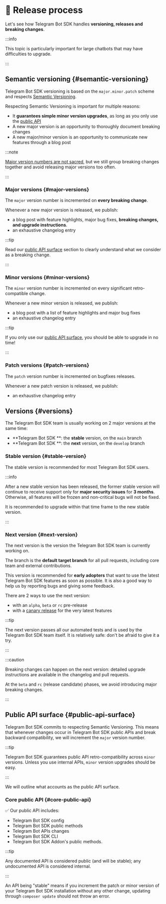 # 🚀 Release process

Let's see how Telegram Bot SDK handles **versioning, releases and breaking changes**.

:::info

This topic is particularly important for large chatbots that may have difficulties to upgrade.

:::

## Semantic versioning {#semantic-versioning}

Telegram Bot SDK versioning is based on the `major.minor.patch` scheme and respects [Semantic Versioning](https://semver.org/).

Respecting Semantic Versioning is important for multiple reasons:

- It **guarantees simple minor version upgrades**, as long as you only use the [public API](/community/release-process#public-api-surface)
- A new major version is an opportunity to thoroughly document breaking changes
- A new major/minor version is an opportunity to communicate new features through a blog post

:::note

[Major version numbers are not sacred](https://tom.preston-werner.com/2022/05/23/major-version-numbers-are-not-sacred.html), but we still group breaking changes together and avoid releasing major versions too often.

:::

### Major versions {#major-versions}

The `major` version number is incremented on **every breaking change**.

Whenever a new major version is released, we publish:

- a blog post with feature highlights, major bug fixes, **breaking changes, and upgrade instructions**.
- an exhaustive changelog entry

:::tip

Read our [public API surface](#public-api-surface) section to clearly understand what we consider as a breaking change.

:::

### Minor versions {#minor-versions}

The `minor` version number is incremented on every significant retro-compatible change.

Whenever a new minor version is released, we publish:

- a blog post with a list of feature highlights and major bug fixes
- an exhaustive changelog entry

:::tip

If you only use our [public API surface](##public-api-surface), you should be able to upgrade in no time!

:::

### Patch versions {#patch-versions}

The `patch` version number is incremented on bugfixes releases.

Whenever a new patch version is released, we publish:

- an exhaustive changelog entry

## Versions {#versions}

The Telegram Bot SDK team is usually working on 2 major versions at the same time:

- **Telegram Bot SDK **: the **stable** version, on the `main` branch
- **Telegram Bot SDK **: the **next** version, on the `develop` branch

### Stable version {#stable-version}

The stable version is recommended for most Telegram Bot SDK users.

:::info

After a new stable version has been released, the former stable version will continue to receive support only for **major security issues** for **3 months**. Otherwise, all features will be frozen and non-critical bugs will not be fixed.

It is recommended to upgrade within that time frame to the new stable version.

:::

### Next version {#next-version}

The next version is the version the Telegram Bot SDK team is currently working on.

The branch is the **default target branch** for all pull requests, including core team and external contributions.

This version is recommended for **early adopters** that want to use the latest Telegram Bot SDK features as soon as possible. It is also a good way to help us by reporting bugs and giving some feedback.

There are 2 ways to use the next version:

- with an `alpha`, `beta` or `rc` pre-release
- with a [canary release](./6-canary.md) for the very latest features

:::tip

The next version passes all our automated tests and is used by the Telegram Bot SDK team itself. It is relatively safe: don't be afraid to give it a try.

:::

:::caution

Breaking changes can happen on the next version: detailed upgrade instructions are available in the changelog and pull requests.

At the `beta` and `rc` (release candidate) phases, we avoid introducing major breaking changes.

:::

## Public API surface {#public-api-surface}

Telegram Bot SDK commits to respecting Semantic Versioning. This means that whenever changes occur in Telegram Bot SDK public APIs and break backward compatibility, we will increment the `major` version number.

:::tip

Telegram Bot SDK guarantees public API retro-compatibility across `minor` versions. Unless you use internal APIs, `minor` version upgrades should be easy.

:::

We will outline what accounts as the public API surface.

### Core public API {#core-public-api}

✅ Our public API includes:

- Telegram Bot SDK config
- Telegram Bot SDK public methods
- Telegram Bot APIs changes
- Telegram Bot SDK CLI
- Telegram Bot SDK Addon's public methods.

:::tip

Any documented API is considered public (and will be stable); any undocumented API is considered internal.

:::

An API being "stable" means if you increment the patch or minor version of your Telegram Bot SDK installation without any other change, updating through `composer update` should not throw an error.
